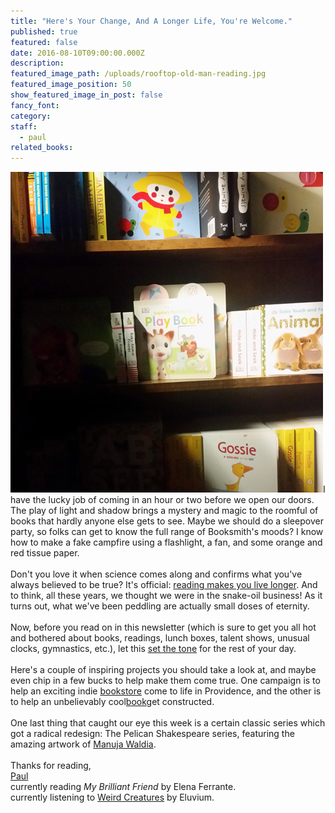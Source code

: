 ```yaml
---
title: "Here's Your Change, And A Longer Life, You're Welcome."
published: true
featured: false
date: 2016-08-10T09:00:00.000Z
description:
featured_image_path: /uploads/rooftop-old-man-reading.jpg
featured_image_position: 50
show_featured_image_in_post: false
fancy_font:
category:
staff:
  - paul
related_books:
---
```



![](/uploads/versions/081016---x----500-513x---.jpg)I have the lucky job of coming in an hour or two before we open our doors. The play of light and shadow brings a mystery and magic to the roomful of books that hardly anyone else gets to see. Maybe we should do a sleepover party, so folks can get to know the full range of Booksmith's moods? I know how to make a fake campfire using a flashlight, a fan, and some orange and red tissue paper.
<br>
<br>Don't you love it when science comes along and confirms what you've always believed to be true? It's official: [reading makes you live longer](http://well.blogs.nytimes.com/2016/08/03/read-books-live-longer/?_r=0). And to think, all these years, we thought we were in the snake-oil business! As it turns out, what we've been peddling are actually small doses of eternity.
<br>
<br>Now, before you read on in this newsletter (which is sure to get you all hot and bothered about books, readings, lunch boxes, talent shows, unusual clocks, gymnastics, etc.), let this [set the tone](https://www.youtube.com/watch?v=RdCutpuUrX4) for the rest of your day.
<br>
<br>Here's a couple of inspiring projects you should take a look at, and maybe even chip in a few bucks to help make them come true. One campaign is to help an exciting indie [bookstore](https://riffraffpvd.squarespace.com/community-lending/) come to life in Providence, and the other is to help an unbelievably cool[book](http://www.thisiscolossal.com/2016/08/wooden-puzzle-book/)get constructed.
<br>
<br>One last thing that caught our eye this week is a certain classic series which got a radical redesign: The Pelican Shakespeare series, featuring the amazing artwork of [Manuja Waldia](http://www.manujawaldia.com/#/penguin-shakespeare/).
<br>
<br>Thanks for reading,
<br>[Paul](http://www.ptpainter.com/)
<br>currently reading *My Brilliant Friend* by Elena Ferrante.
<br>currently listening to [Weird Creatures](https://www.youtube.com/watch?v=i9s5vJ5qSPQ) by Eluvium.